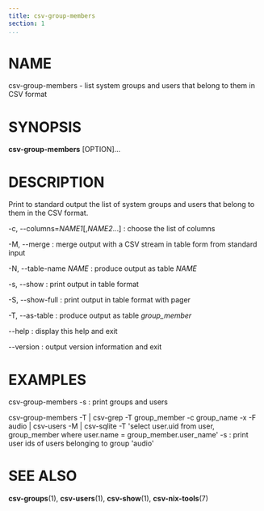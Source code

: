 ```yaml
---
title: csv-group-members
section: 1
...
```


# NAME #

csv-group-members - list system groups and users that belong to them in CSV format

# SYNOPSIS #

**csv-group-members** [OPTION]...

# DESCRIPTION #

Print to standard output the list of system groups and users that belong to them
in the CSV format.

-c, --columns=*NAME1*[,*NAME2*...]
:   choose the list of columns

-M, --merge
:   merge output with a CSV stream in table form from standard input

-N, --table-name *NAME*
:   produce output as table *NAME*

-s, --show
:   print output in table format

-S, --show-full
:   print output in table format with pager

-T, --as-table
:   produce output as table *group_member*

--help
:   display this help and exit

--version
:   output version information and exit

# EXAMPLES #

csv-group-members -s
:   print groups and users

csv-group-members -T | csv-grep -T group_member -c group_name -x -F audio | csv-users -M | csv-sqlite -T 'select user.uid from user, group_member where user.name = group_member.user_name' -s
:   print user ids of users belonging to group 'audio'

# SEE ALSO #

**csv-groups**(1), **csv-users**(1), **csv-show**(1), **csv-nix-tools**(7)

